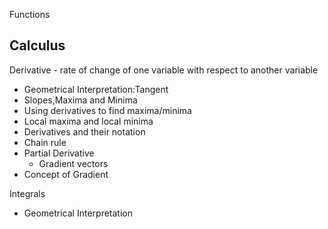 Functions

## Calculus

Derivative - rate of change of one variable with respect to another variable
      
 - Geometrical Interpretation:Tangent
 - Slopes,Maxima and Minima
 - Using derivatives to find maxima/minima
 - Local maxima and local minima
 - Derivatives and their notation
 - Chain rule
 - Partial Derivative
     - Gradient vectors
 - Concept of Gradient

Integrals
   - Geometrical Interpretation
